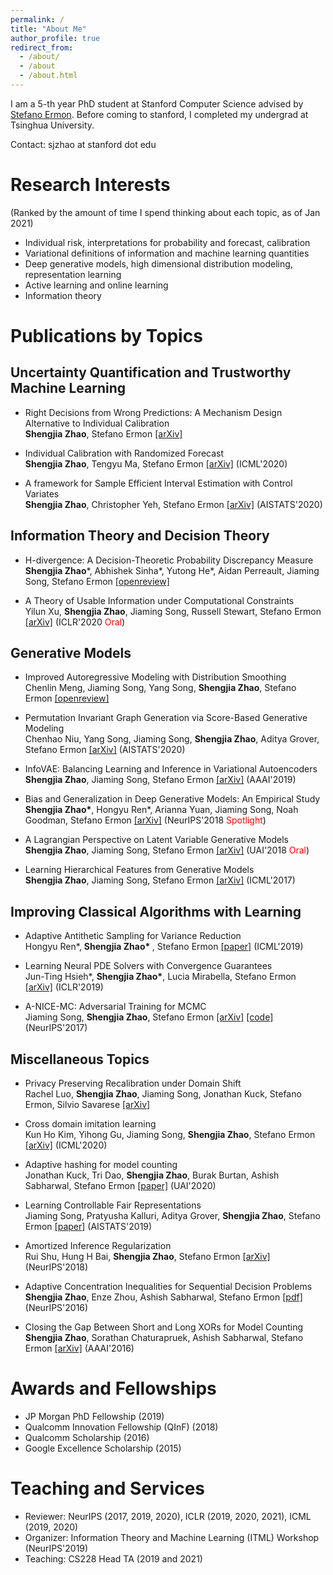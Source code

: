 ```yaml
---
permalink: /
title: "About Me"
author_profile: true
redirect_from: 
  - /about/
  - /about
  - /about.html
---
```


I am a 5-th year PhD student at Stanford Computer Science advised by <a href="http://cs.stanford.edu/~ermon/">Stefano Ermon</a>. Before coming to stanford, I completed my undergrad at Tsinghua University.

Contact: sjzhao at stanford dot edu

# Research Interests 
(Ranked by the amount of time I spend thinking about each topic, as of Jan 2021)

- Individual risk, interpretations for probability and forecast, calibration
- Variational definitions of information and machine learning quantities
- Deep generative models, high dimensional distribution modeling, representation learning
- Active learning and online learning
- Information theory

# Publications by Topics

## Uncertainty Quantification and Trustworthy Machine Learning

- Right Decisions from Wrong Predictions: A Mechanism Design Alternative to Individual Calibration <br>
<b>Shengjia Zhao</b>, Stefano Ermon <a href="https://arxiv.org/abs/2011.07476">[arXiv]</a>

- Individual Calibration with Randomized Forecast <br>
<b>Shengjia Zhao</b>, Tengyu Ma, Stefano Ermon <a href="https://arxiv.org/abs/2006.10288">[arXiv]</a> (ICML'2020)

- A framework for Sample Efficient Interval Estimation with Control Variates <br>
<b>Shengjia Zhao</b>, Christopher Yeh, Stefano Ermon [[arXiv]](https://arxiv.org/abs/2006.10287) (AISTATS'2020) 

## Information Theory and Decision Theory

- H-divergence: A Decision-Theoretic Probability Discrepancy Measure <br>
<b> Shengjia Zhao</b>\*, Abhishek Sinha\*, Yutong He\*, Aidan Perreault, Jiaming Song, Stefano Ermon <a href="https://openreview.net/forum?id=uBHs6zpY4in&referrer=%5BAuthor%20Console%5D(%2Fgroup%3Fid%3DICLR.cc%2F2021%2FConference%2FAuthors%23your-submissions)">[openreview]</a>

- A Theory of Usable Information under Computational Constraints <br>
  Yilun Xu, <b> Shengjia Zhao</b>, Jiaming Song, Russell Stewart, Stefano Ermon [[arXiv]](https://arxiv.org/abs/2002.10689) (ICLR'2020 <font color='red'>Oral</font>)

## Generative Models

 - Improved Autoregressive Modeling with Distribution Smoothing <br>
 Chenlin Meng, Jiaming Song, Yang Song, <b>Shengjia Zhao</b>, Stefano Ermon [[openreview]](https://openreview.net/forum?id=rJA5Pz7lHKb&referrer=%5BAuthor%20Console%5D(%2Fgroup%3Fid%3DICLR.cc%2F2021%2FConference%2FAuthors%23your-submissions))

 - Permutation Invariant Graph Generation via Score-Based Generative Modeling <br>
Chenhao Niu, Yang Song, Jiaming Song, <b> Shengjia Zhao</b>, Aditya Grover, Stefano Ermon [[arXiv]](https://arxiv.org/abs/2003.00638) (AISTATS'2020) 

- InfoVAE: Balancing Learning and Inference in Variational Autoencoders <br>
 <b>Shengjia Zhao</b>, Jiaming Song, Stefano Ermon <a href="https://arxiv.org/abs/1706.02262">[arXiv]</a> (AAAI'2019)

 - Bias and Generalization in Deep Generative Models: An Empirical Study <br>
<b>Shengjia Zhao\*</b>, Hongyu Ren*, Arianna Yuan, Jiaming Song, Noah Goodman, Stefano Ermon [[arXiv]](https://arxiv.org/abs/1811.03259) (NeurIPS'2018 <font color='red'> Spotlight</font>) 

- A Lagrangian Perspective on Latent Variable Generative Models <br>
 <b>Shengjia Zhao</b>, Jiaming Song, Stefano Ermon <a href="https://arxiv.org/abs/1806.06514">[arXiv]</a> (UAI'2018 <font color='red'>Oral</font>)

 - Learning Hierarchical Features from Generative Models <br>
 <b>Shengjia Zhao</b>, Jiaming Song, Stefano Ermon <a href="https://arxiv.org/abs/1702.08396">[arXiv]</a> (ICML'2017)

## Improving Classical Algorithms with Learning

- Adaptive Antithetic Sampling for Variance Reduction <br>
Hongyu Ren\*, <b> Shengjia Zhao\* </b>, Stefano Ermon [[paper]](http://proceedings.mlr.press/v97/ren19b.html) (ICML'2019)

- Learning Neural PDE Solvers with Convergence Guarantees <br>
Jun-Ting Hsieh\*, <b> Shengjia Zhao\*</b>, Lucia Mirabella, Stefano Ermon [[arXiv]](https://arxiv.org/abs/1906.01200) (ICLR'2019)

- A-NICE-MC: Adversarial Training for MCMC <br>
Jiaming Song, <b>Shengjia Zhao</b>, Stefano Ermon <a href="https://arxiv.org/abs/1706.07561">[arXiv]</a> <a href="https://github.com/ermongroup/Variational-Ladder-Autoencoder">[code]</a> (NeurIPS'2017)

## Miscellaneous Topics 

- Privacy Preserving Recalibration under Domain Shift <br>
Rachel Luo, <b>Shengjia Zhao</b>, Jiaming Song, Jonathan Kuck, Stefano Ermon, Silvio Savarese [[arXiv]](https://arxiv.org/abs/2008.09643) 

- Cross domain imitation learning <br>
Kun Ho Kim, Yihong Gu, Jiaming Song, <b>Shengjia Zhao</b>, Stefano Ermon [[arXiv]](https://arxiv.org/abs/1910.00105) (ICML'2020)

- Adaptive hashing for model counting <br>
Jonathan Kuck, Tri Dao, <b>Shengjia Zhao</b>, Burak Burtan, Ashish Sabharwal, Stefano Ermon [[paper]](http://proceedings.mlr.press/v115/kuck20a.html) (UAI'2020)

- Learning Controllable Fair Representations <br>
Jiaming Song, Pratyusha Kalluri, Aditya Grover, <b>Shengjia Zhao</b>, Stefano Ermon [[paper]](http://proceedings.mlr.press/v89/song19a) (AISTATS'2019)

- Amortized Inference Regularization <br>
Rui Shu, Hung H Bai, <b>Shengjia Zhao</b>, Stefano Ermon [[arXiv]](https://arxiv.org/abs/1805.08913) (NeurIPS'2018)

- Adaptive Concentration Inequalities for Sequential Decision Problems <br>
<b>Shengjia Zhao</b>, Enze Zhou, Ashish Sabharwal, Stefano Ermon <a href="https://papers.nips.cc/paper/6493-adaptive-concentration-inequalities-for-sequential-decision-problems.pdf">[pdf]</a> (NeurIPS'2016)

- Closing the Gap Between Short and Long XORs for Model Counting <br>
<b>Shengjia Zhao</b>, Sorathan Chaturapruek, Ashish Sabharwal, Stefano Ermon <a href="https://arxiv.org/abs/1512.08863">[arXiv]</a> (AAAI'2016)

# Awards and Fellowships
- JP Morgan PhD Fellowship (2019) 
- Qualcomm Innovation Fellowship (QInF) (2018) 
- Qualcomm Scholarship (2016) 
- Google Excellence Scholarship (2015) 

# Teaching and Services
- Reviewer: NeurIPS (2017, 2019, 2020), ICLR (2019, 2020, 2021), ICML (2019, 2020)
- Organizer: Information Theory and Machine Learning (ITML) Workshop (NeurIPS'2019)
- Teaching: CS228 Head TA (2019 and 2021)

